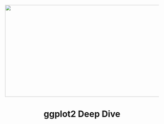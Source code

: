 <p align="center">
  <img width="600" height="300" src="https://github.com/prislb/ggplot_deepdive/blob/main/ggbanner.png">
</p>

<h1 align="center"> ggplot2 Deep Dive </h1>
